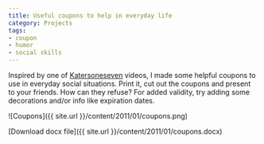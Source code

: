 ```yaml
---
title: Useful coupons to help in everyday life
category: Projects
tags:
- coupon
- humor
- social skills
---
```

Inspired by one of [Katersoneseven](http://www.youtube.com/katersoneseven) videos, I made some helpful coupons to use in everyday social situations. Print it, cut out the coupons and present to your friends. How can they refuse? For added validity, try adding some decorations and/or info like expiration dates.

![Coupons]({{ site.url }}/content/2011/01/coupons.png)

[Download docx file]({{ site.url }}/content/2011/01/coupons.docx)